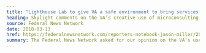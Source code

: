 ```yaml
---
title: "Lighthouse Lab to give VA a safe environment to bring services to veterans more quickly"
heading: Skylight comments on the VA’s creative use of microconsulting
source: Federal News Network
date: 2018-03-13
href: https://federalnewsnetwork.com/reporters-notebook-jason-miller/2018/03/lighthouse-lab-to-give-va-a-safe-environment-to-bring-services-to-veterans-more-quickly/
summary: The Federal News Network asked for our opinion on the VA’s use of microconsulting. We explained how it’s a fantastic tool for rapidly procuring the support agencies need under the federal government’s micropurchase threshold.
---
```

